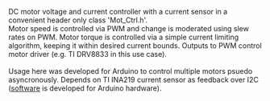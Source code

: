 DC motor voltage and current controller with a current sensor in a convenient header only class 'Mot_Ctrl.h'. 
<br />
Motor speed is controlled via PWM and change is moderated using slew rates on PWM. 
Motor torque is controlled via a simple current limiting algorithm, keeping it within desired current bounds.
Outputs to PWM control motor driver (e.g. TI DRV8833 in this use case).
<br />
<br />
Usage here was developed for Arduino to control multiple motors psuedo asyncronously.
Depends on TI INA219 current sensor as feedback over I2C ([software](https://github.com/jeffleo/Arduino-INA219) is developed for Arduino hardware).<br />
